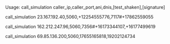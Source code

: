 Usage: call_simulation caller_ip,caller_port,ani,dnis,[test_shaken],[signature]

call_simulation 23.167.192.40,5060,+12254555776,7117#+17862559055

call_simulation 162.212.247.96,5060,7356#+16173344107,+16177499619

call_simulation 69.85.136.200,5060,17655165818,19202124734

